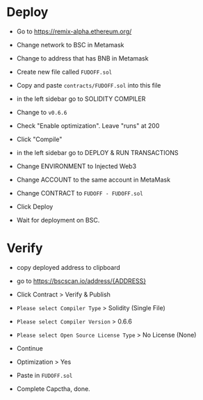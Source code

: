 # Deploy

- Go to https://remix-alpha.ethereum.org/

- Change network to BSC in Metamask

- Change to address that has BNB in Metamask

- Create new file called `FUDOFF.sol`

- Copy and paste `contracts/FUDOFF.sol` into this file

- in the left sidebar go to SOLIDITY COMPILER

- Change to `v0.6.6`

- Check "Enable optimization". Leave "runs" at 200

- Click "Compile"

- in the left sidebar go to DEPLOY & RUN TRANSACTIONS

- Change ENVIRONMENT to Injected Web3

- Change ACCOUNT to the same account in MetaMask

- Change CONTRACT to `FUDOFF - FUDOFF.sol`

- Click Deploy

- Wait for deployment on BSC.

  
  

# Verify

- copy deployed address to clipboard

- go to https://bscscan.io/address/{ADDRESS}

- Click Contract > Verify & Publish

- `Please select Compiler Type` > Solidity (Single File)

- `Please select Compiler Version` > 0.6.6

- `Please select Open Source License Type` > No License (None)

- Continue

- Optimization > Yes

- Paste in `FUDOFF.sol`

- Complete Capctha, done.
